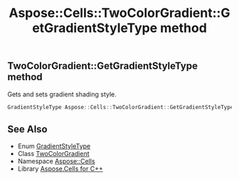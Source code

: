 ﻿---
title: Aspose::Cells::TwoColorGradient::GetGradientStyleType method
linktitle: GetGradientStyleType
second_title: Aspose.Cells for C++ API Reference
description: 'Aspose::Cells::TwoColorGradient::GetGradientStyleType method. Gets and sets gradient shading style in C++.'
type: docs
weight: 1000
url: /cpp/aspose.cells/twocolorgradient/getgradientstyletype/
---
## TwoColorGradient::GetGradientStyleType method


Gets and sets gradient shading style.

```cpp
GradientStyleType Aspose::Cells::TwoColorGradient::GetGradientStyleType()
```

## See Also

* Enum [GradientStyleType](../../../aspose.cells.drawing/gradientstyletype/)
* Class [TwoColorGradient](../)
* Namespace [Aspose::Cells](../../)
* Library [Aspose.Cells for C++](../../../)
